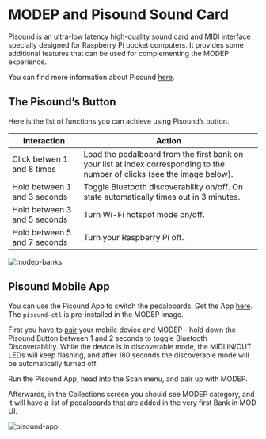# MODEP and Pisound Sound Card

Pisound is an ultra-low latency high-quality sound card and MIDI interface specially designed for Raspberry Pi pocket computers. It provides some additional features that can be used for complementing the MODEP experience.

You can find more information about Pisound [here](https://blokas.io/pisound/).

## The Pisound’s Button

Here is the list of functions you can achieve using Pisound’s button.

| **Interaction**              | **Action**                                                                                                                 |
| ---------------------------- | -------------------------------------------------------------------------------------------------------------------------- |
| Click betwen 1 and 8 times   | Load the pedalboard from the first bank on your list at index corresponding to the number of clicks (see the image below). |
| Hold between 1 and 3 seconds | Toggle Bluetooth discoverability on/off. On state automatically times out in 3 minutes.                                    |
| Hold between 3 and 5 seconds | Turn Wi-Fi hotspot mode on/off.                                                                                            |
| Hold between 5 and 7 seconds | Turn your Raspberry Pi off.                                                                                                |



![modep-banks](https://raw.githubusercontent.com/wiki/BlokasLabs/pisound-docs/images/modep-banks.PNG)

## Pisound Mobile App

You can use the Pisound App to switch the pedalboards. Get the App [here](https://blokas.io/pisound/docs/pisound-app/#android). The `pisound-ctl` is pre-installed in the MODEP image.

First you have to [pair](https://blokas.io/pisound/docs/pisound-app/#connecting-to-the-raspberry-pi) your mobile device and MODEP - hold down the Pisound Button between 1 and 2 seconds to toggle Bluetooth Discoverability. While the device is in discoverable mode, the MIDI IN/OUT LEDs will keep flashing, and after 180 seconds the discoverable mode will be automatically turned off.

Run the Pisound App, head into the Scan menu, and pair up with MODEP.

Afterwards, in the Collections screen you should see MODEP category, and it will have a list of pedalboards that are added in the very first Bank in MOD UI.

![pisound-app](https://raw.githubusercontent.com/wiki/BlokasLabs/modep/images/modep-pisound-app2.png)
